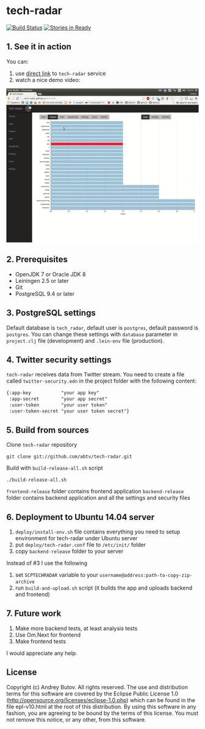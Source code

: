 # tech-radar

[![Build Status](https://travis-ci.org/abtv/tech-radar.svg?branch=master)](https://travis-ci.org/abtv/tech-radar)
[![Stories in Ready](https://badge.waffle.io/abtv/tech-radar.png?label=ready&title=Ready)](https://waffle.io/abtv/tech-radar)

## 1. See it in action

You can:

1. use <a href="http://tech-radar.github.io" target="_blank">direct link</a> to `tech-radar` service
2. watch a nice demo video:

<a href="https://www.youtube.com/watch?v=NIcm-P-aLmA" target="_blank">
  <img src="demo.jpg"/>
</a>

## 2. Prerequisites
* OpenJDK 7 or Oracle JDK 8
* Leiningen 2.5 or later
* Git
* PostgreSQL 9.4 or later

## 3. PostgreSQL settings

Default database is `tech_radar`, default user is `postgres`, default password is `postgres`. 
You can change these settings with `database` parameter in `project.clj` file (development) and `.lein-env` file (production).

## 4. Twitter security settings

`tech-radar` receives data from Twitter stream. You need to create a file called `twitter-security.edn` 
in the project folder with the following content:

```
{:app-key           "your app key"
 :app-secret        "your app secret"
 :user-token        "your user token"
 :user-token-secret "your user token secret"}
```

## 5. Build from sources

Clone `tech-radar` repository

```
git clone git://github.com/abtv/tech-radar.git
```

Build with `build-release-all.sh` script 

```
./build-release-all.sh
```

`frontend-release` folder contains frontend application
`backend-release` folder contains backend application and all the settings and security files

## 6. Deployment to Ubuntu 14.04 server

1. `deploy/install-env.sh` file contains everything you need to setup environment for tech-radar under Ubuntu server
2. put `deploy/tech-radar.conf` file to `/etc/init/` folder
3. copy `backend-release` folder to your server

Instead of #3 I use the following

1. set `SCPTECHRADAR` variable to your `username@address:path-to-copy-zip-archive`
2. run `build-and-upload.sh` script (it builds the app and uploads backend and frontend)

## 7. Future work

1. Make more backend tests, at least analysis tests
2. Use Om.Next for frontend
3. Make frontend tests

I would appreciate any help.

## License

Copyright (c) Andrey Butov. All rights reserved. The use and
distribution terms for this software are covered by the Eclipse
Public License 1.0 (http://opensource.org/licenses/eclipse-1.0.php)
which can be found in the file epl-v10.html at the root of this
distribution. By using this software in any fashion, you are
agreeing to be bound by the terms of this license. You must
not remove this notice, or any other, from this software.
